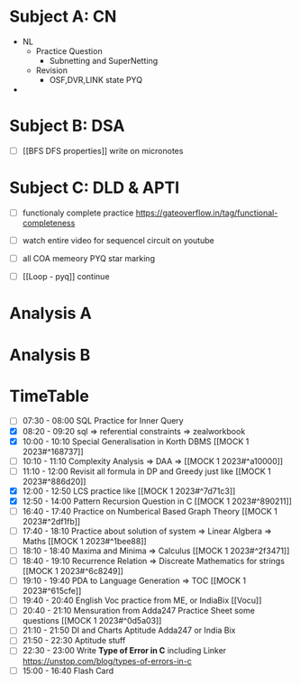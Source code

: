 # Subject A: CN
- NL
	- Practice Question
		- Subnetting and SuperNetting
	- Revision
		- OSF,DVR,LINK state PYQ
- 
      
# Subject B: DSA
- [ ] [[BFS DFS properties]] write on micronotes


# Subject C: DLD & APTI
- [ ] functionaly complete practice https://gateoverflow.in/tag/functional-completeness
- [ ] watch entire video for sequencel circuit on youtube
- [ ] all COA memeory PYQ star marking
- [ ] [[Loop - pyq]] continue


# Analysis A

# Analysis B


# TimeTable 
- [ ] 07:30 - 08:00 SQL Practice for Inner Query
- [x] 08:20 - 09:20 sql => referential constraints => zealworkbook
- [x] 10:00 - 10:10 Special Generalisation in Korth DBMS [[MOCK 1 2023#^168737]]
- [ ] 10:10 - 11:10 Complexity Analysis => DAA => [[MOCK 1 2023#^a10000]]
- [ ] 11:10 - 12:00 Revisit all formula in DP and Greedy just like [[MOCK 1 2023#^886d20]]
- [x] 12:00 - 12:50 LCS practice like [[MOCK 1 2023#^7d71c3]]
- [x] 12:50 - 14:00 Pattern Recursion Question in C [[MOCK 1 2023#^890211]]
- [ ] 16:40 - 17:40 Practice on Numberical Based Graph Theory [[MOCK 1 2023#^2df1fb]]
- [ ] 17:40 - 18:10 Practice about solution of system => Linear Algbera => Maths [[MOCK 1 2023#^1bee88]]
- [ ] 18:10 - 18:40 Maxima and Minima => Calculus [[MOCK 1 2023#^2f3471]]
- [ ] 18:40 - 19:10 Recurrence Relation => Discreate Mathematics for strings [[MOCK 1 2023#^6c8249]]
- [ ] 19:10 - 19:40 PDA to Language Generation => TOC [[MOCK 1 2023#^615cfe]]
- [ ] 19:40 - 20:40 English Voc practice from ME, or IndiaBix [[Vocu]]
- [ ] 20:40 - 21:10 Mensuration from Adda247 Practice Sheet some questions [[MOCK 1 2023#^0d5a03]]
- [ ] 21:10 - 21:50 DI and Charts Aptitude Adda247 or India Bix
- [ ] 21:50 - 22:30 Aptitude stuff
- [ ] 22:30 - 23:00 Write **Type of Error in C** including Linker https://unstop.com/blog/types-of-errors-in-c
- [ ] 15:00 - 16:40 Flash Card
